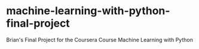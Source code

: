 # machine-learning-with-python-final-project
Brian's Final Project for the Coursera Course Machine Learning with Python
